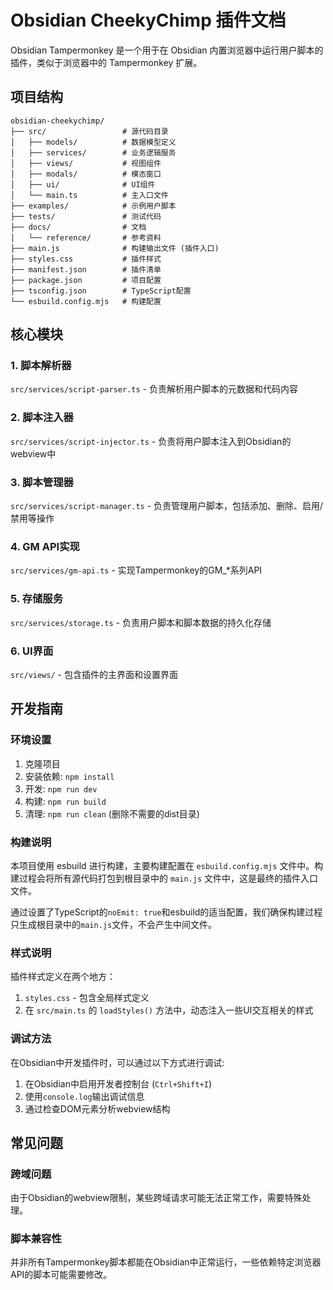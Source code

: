 # Obsidian CheekyChimp 插件文档

Obsidian Tampermonkey 是一个用于在 Obsidian 内置浏览器中运行用户脚本的插件，类似于浏览器中的 Tampermonkey 扩展。

## 项目结构

```
obsidian-cheekychimp/
├── src/                 # 源代码目录
│   ├── models/          # 数据模型定义
│   ├── services/        # 业务逻辑服务
│   ├── views/           # 视图组件
│   ├── modals/          # 模态窗口
│   ├── ui/              # UI组件
│   └── main.ts          # 主入口文件
├── examples/            # 示例用户脚本
├── tests/               # 测试代码
├── docs/                # 文档
│   └── reference/       # 参考资料
├── main.js              # 构建输出文件 (插件入口)
├── styles.css           # 插件样式
├── manifest.json        # 插件清单
├── package.json         # 项目配置
├── tsconfig.json        # TypeScript配置
└── esbuild.config.mjs   # 构建配置
```

## 核心模块

### 1. 脚本解析器

`src/services/script-parser.ts` - 负责解析用户脚本的元数据和代码内容

### 2. 脚本注入器

`src/services/script-injector.ts` - 负责将用户脚本注入到Obsidian的webview中

### 3. 脚本管理器

`src/services/script-manager.ts` - 负责管理用户脚本，包括添加、删除、启用/禁用等操作

### 4. GM API实现

`src/services/gm-api.ts` - 实现Tampermonkey的GM_*系列API

### 5. 存储服务

`src/services/storage.ts` - 负责用户脚本和脚本数据的持久化存储

### 6. UI界面

`src/views/` - 包含插件的主界面和设置界面

## 开发指南

### 环境设置

1. 克隆项目
2. 安装依赖: `npm install`
3. 开发: `npm run dev`
4. 构建: `npm run build`
5. 清理: `npm run clean` (删除不需要的dist目录)

### 构建说明

本项目使用 esbuild 进行构建，主要构建配置在 `esbuild.config.mjs` 文件中。构建过程会将所有源代码打包到根目录中的 `main.js` 文件中，这是最终的插件入口文件。

通过设置了TypeScript的`noEmit: true`和esbuild的适当配置，我们确保构建过程只生成根目录中的`main.js`文件，不会产生中间文件。

### 样式说明

插件样式定义在两个地方：
1. `styles.css` - 包含全局样式定义
2. 在 `src/main.ts` 的 `loadStyles()` 方法中，动态注入一些UI交互相关的样式

### 调试方法

在Obsidian中开发插件时，可以通过以下方式进行调试:

1. 在Obsidian中启用开发者控制台 (`Ctrl+Shift+I`)
2. 使用`console.log`输出调试信息
3. 通过检查DOM元素分析webview结构

## 常见问题

### 跨域问题

由于Obsidian的webview限制，某些跨域请求可能无法正常工作，需要特殊处理。

### 脚本兼容性

并非所有Tampermonkey脚本都能在Obsidian中正常运行，一些依赖特定浏览器API的脚本可能需要修改。 
